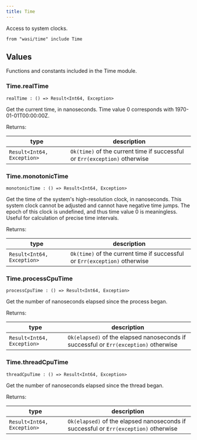 ```yaml
---
title: Time
---
```


Access to system clocks.

```grain
from "wasi/time" include Time
```

## Values

Functions and constants included in the Time module.

### Time.**realTime**

```grain
realTime : () => Result<Int64, Exception>
```

Get the current time, in nanoseconds.
Time value 0 corresponds with 1970-01-01T00:00:00Z.

Returns:

|type|description|
|----|-----------|
|`Result<Int64, Exception>`|`Ok(time)` of the current time if successful or `Err(exception)` otherwise|

### Time.**monotonicTime**

```grain
monotonicTime : () => Result<Int64, Exception>
```

Get the time of the system's high-resolution clock, in nanoseconds.
This system clock cannot be adjusted and cannot have negative time jumps.
The epoch of this clock is undefined, and thus time value 0 is meaningless.
Useful for calculation of precise time intervals.

Returns:

|type|description|
|----|-----------|
|`Result<Int64, Exception>`|`Ok(time)` of the current time if successful or `Err(exception)` otherwise|

### Time.**processCpuTime**

```grain
processCpuTime : () => Result<Int64, Exception>
```

Get the number of nanoseconds elapsed since the process began.

Returns:

|type|description|
|----|-----------|
|`Result<Int64, Exception>`|`Ok(elapsed)` of the elapsed nanoseconds if successful or `Err(exception)` otherwise|

### Time.**threadCpuTime**

```grain
threadCpuTime : () => Result<Int64, Exception>
```

Get the number of nanoseconds elapsed since the thread began.

Returns:

|type|description|
|----|-----------|
|`Result<Int64, Exception>`|`Ok(elapsed)` of the elapsed nanoseconds if successful or `Err(exception)` otherwise|

